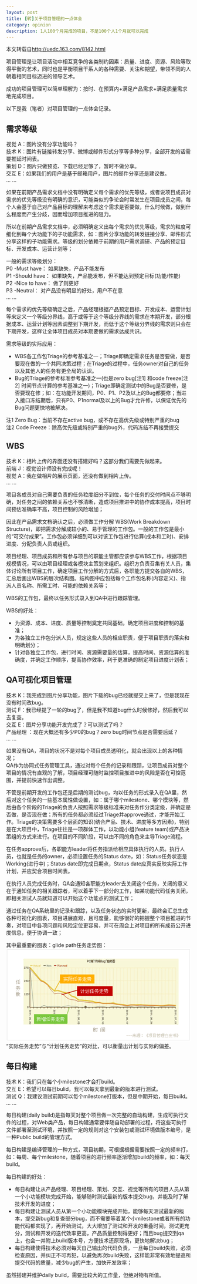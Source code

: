 ```yaml
---  
layout: post  
title: [转]关于项目管理的一点体会  
category: opinion  
description: 1人100个月完成的项目，不是100个人1个月就可以完成  
---  
```


本文转载自<http://uedc.163.com/8142.html>

项目管理是让项目活动中相互竞争的各类制约因素：质量、进度、资源、风险等取得平衡的艺术，同时也是平衡项目干系人的各种需要、关注和期望，带领不同的人朝着相同目标迈进的领导艺术。  
  
成功的项目管理可以简单理解为：按时、在预算内+满足产品需求+满足质量需求 地完成项目。  
  
以下是我（笔者）对项目管理的一点体会记录。  
  
## 需求等级  
  
视觉 A：图片没有分享功能吗？    
技术 K：图片有链接转发分享、微博或邮件形式分享等多种分享，全部开发的话需要推延时间表。    
策划 D：图片只做预览、下载已经足够了，暂时不做分享。    
交互 E：如果我们的用户是基于邮箱用户，图片的邮件分享还是建议做。  
… …  

如果在前期产品需求文档中没有明确定义每个需求的优先等级，或者说项目成员对需求的优先等级没有明确的意识，可能类似的争论会时常发生在项目成员之间，每个人会基于自己对产品目标的理解来考虑这个需求是否要做，什么时候做，做到什么程度而产生分歧，因而增加项目推进的阻力。  
  
所以在前期产品需求文档中，必须明确定义出每个需求的优先等级，需求的粒度可细化到每个大功能下的子功能需求，如：图片分享功能的转发链接分享、邮件形式分享这样的子功能需求。等级的划分依赖于前期的用户需求调研、产品的预定目标、开发成本、运营计划等；  
  
一般的需求等级划分：  
P0 -Must have： 如果缺失，产品不能发布  
P1 -Should have： 如果缺失，产品能发布，但不能达到预定目标(功能/性能)  
P2 -Nice to have： 做了则更好  
P3 -Neutral： 对产品没有明显的好处，用户不在意  
… …  

每个需求的优先等级确定之后，产品经理根据产品预定目标、开发成本、运营计划等来定义一个等级分界线，高于或等于这个等级分界线的需求在本期开发，部分根据成本、运营计划等因素调整到下期开发，而低于这个等级分界线的需求则只会在下期开发，这样让全体项目成员对本期要做的需求达成共识。  
  
需求等级的实际应用：  

* WBS各工作包Triage的参考基准之一；Triage即确定需求任务是否要做，是否要现在做的一个共同决策过程；在Triage的过程中，任务owner对自己的任务以及其他人的任务有更全局的认识。  
* Bug的Triage的参考标准参考基准之一(也是zero bug[注1] 和code freeze[注2] 时间节点计算的参考基准之一)；Triage即确定测试中的Bug是否要修，是否要现在修；如：在功能开发期间，P0、P1、P2及以上的Bug都要修；当进入接口冻结期后，只有P0、P1normal及以上的Bug才允许修，以保证优先的Bug问题更快地被解决。  

注1 Zero Bug：当前不存在active bug，或不存在高优先级或特别严重的bug  
注2 Code Freeze：除高优先级或特别严重的bug外，代码冻结不再接受提交  
  
## WBS  
  
技术 K：相片上传的界面还没有搭建好吗？这部分我们需要先做起来。  
前端 J：视觉设计师没有完成呢！  
视觉 A：我在做相片的展示页面，还没有做到相片上传。  
… …  

项目各成员对自己需要负责的任务粒度细分不到位，每个任务的交付时间点不够明确，对任务之间的依赖关系也不够清晰，造成项目推进中的协作成本提高，项目时间预估准确率不高，项目控制的风险增加；  
  
因此在产品需求文档确认之后，必须做工作分解 WBS(Work Breakdown Structure)，即把需求分解成较小的、易于管理的工作包。一般的工作包是最小的“可交付成果”。工作包必须详细到可以对该工作包进行估算(成本和工时)、安排进度、分配负责人员或组织。  
  
项目经理、项目成员和所有参与项目的职能主管都应该参与WBS工作，根据项目规模情况，可以由项目经理或各模块主策划来组织。组织方负责召集有关人员，集体讨论所有项目工作，确定项目工作分解的方式后，各职能方提交各自的WBS，汇总后画出WBS的层次结构图。结构图中应包括每个工作包名称(内容定义)、指派人员名称、所需工时、可能的依赖关系等；  
  
WBS的工作包，最终以任务形式录入到QA中进行跟踪管理。  
  
WBS的好处：  

* 为资源、成本、进度、质量等控制奠定共同基础，确定项目进度和控制的基准；  
* 为各独立工作包分派人员，规定这些人员的相应职责，便于项目职责的落实和明确划分；  
* 针对各独立工作包，进行时间、资源需要量的估算，提高时间、资源估算的准确度，并确定工作顺序，提高协作效率，利于更准确的制定项目进度计划表；  

## QA可视化项目管理  
  
技术 K：我完成到图片分享功能，图片下载的bug已经就提交上来了，但是我现在没有时间改bug。  
测试 F：我已经提了一轮的bug了，但是我不知道bug什么时候修好，然后我可以去复查。  
交互 E：图片分享功能开发完成了？可以测试了吗？  
产品经理 ：现在大概还有多少P0的bug？zero bug时间节点是否需要后延？  
… …  
  
如果没有QA，项目的状况不是对每个项目成员透明化，就会出现以上的各种情况；  
QA作为协同式任务管理工具，通过对每个任务的记录和跟踪，让项目成员对整个项目的情况有直观的了解，项目经理可随时监控项目推进中的风险是否在可控范围，并提前快速作出调整。  

不管是前期开发的工作包还是后期的测试bug，均以任务的形式录入在QA里，然后对这个任务的一些基本属性做设置，如：属于哪个milestone、哪个模块等，然后由各个阶段的Triage的负责人按照需求等级标准来对任务作分类定级，并确定是否做，是否现在做；所有的任务都必须经过Triage并approve通过，才能开始工作。Triage的决策需要多个层面的知识(结合产品、技术、进度等多方因素)，特别是在大项目中，Triage往往是一项群体工作，以功能小组(feature team)或产品决策组的方式来进行。在项目的不同阶段，可以由不同的角色来主导Triage流程。  
  
在任务approve后，各职能方leader将任务指派给相应具体执行的人员。执行人员，也就是任务的owner，必须设置任务的Status date，如：Status任务状态是Working(进行中)；Status date即完成日期点，Status date应真实反映实际工作计划，并应契合项目时间表。  
  
在执行人员完成任务时，QA会通知各职能方leader去关闭这个任务，关闭的意义在于通知任务的相关跟踪者，可以着手下一部分的工作，如某功能代码任务关闭，即相关测试人员就知道可以开始这个功能点的测试工作；  
  
通过任务在QA系统里的记录和跟踪，以及任务状态的实时更新，最终会汇总生成各种可视化的图表，项目进展直观，且可度量，能够很好的把握整个项目推进的节奏，对项目中各项问题和风险定位更容易，并可在周会上对项目的所有成员公开进度信息，便于协调一致；  
  
其中最重要的图表：glide path任务走势图：  
![](/images/2014-03-22-about-project-manager/1.gif)  
“实际任务走势”与“计划任务走势”的对比，可以衡量出计划与实际的偏差。  
  
## 每日构建  
  
技术 K：我们只在每个小milestone才会打build。  
交互 E：希望可以每日bulid，我可以每天拿到最新的版本进行测试。  
测试 Q：我建议测试前期可以每个milestone打版本，但是中期开始，每日build。  
… …  
  
每日构建(daily build)是指每天对整个项目做一次完整的自动构建，生成可执行文件的过程，对Web类产品，每日构建通常要伴随自动部署的过程，将这些可执行文件部署至测试环境，并按照一定的规则对这个安装包或测试环境做版本编号，是一种Public build的管理方式。  
  
每日构建是编译管理的一种方式，项目初期，可根据根据需要按照一定的频率打，如：每周、每个milestone，随着项目的进行频率逐渐增加build的频率，如：每天build。  

每日构建的好处：  
  
* 每日构建让从产品经理、项目经理、策划、交互、视觉等所有的项目人员从第一个小功能模块完成开始，能够随时测试最新的版本提交bug，并能及时了解技术开发的进度；  
* 每日构建让测试人员从第一个小功能模块完成开始，能够每天测试最新的版本，提交新bug和复查部分bug，而不需要等着某个小milestone或者所有的功能代码都实现了，再开始测试，大大增加了测试和开发的重叠时间，测试更充分，测试和开发的迭代效率更高，产品质量控制得更好；而且bug提交到qa上，也会一并附上build版本号，方便技术还原现场，更快地解决bug；  
* 每日构建使得技术必须对每天自己输出的代码负责，一旦每日build失败，必须检查原因，并纠正不可再犯，以避免再次build失败，这样能非常有效地提高所提交代码的质量，减少bug的产生，加快开发效率；  

虽然搭建并维护daily build，需要比较大的工作量，但绝对物有所值。